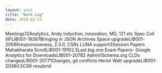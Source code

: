 ```yaml
---
layout: post
title: "Work Log"
date: 2018-02-23
---
```

<tr><td>Meetings</td><td></td><td>12</td><td>Analytics, Andy induction, innovation, MD, 121 etc</td></tr>
<tr><td>Spec Coll IIIF</td><td>LIB001-1926</td><td>7</td><td>Bringing in JSON</td></tr>
<tr><td>Archives Space upgrade</td><td>LIB001-2058</td><td>6</td><td>responsiveness, 2.3.0, CSRs</td></tr>
<tr><td>LUNA support</td><td></td><td>3</td><td>Session Papers</td></tr>
<tr><td>Mahabharata Scroll</td><td>LIB001-1910</td><td>2.5</td><td>Last big one</td></tr>
<tr><td>Exam Papers- Google Analytics for Downloads</td><td>LIB001-2078</td><td>2</td><td></td></tr>
<tr><td>Admin</td><td></td><td>1</td><td>Schema.org</td></tr>
<tr><td>CLDs changes</td><td>LIB001-2077</td><td>1</td><td>Changes, git conflicts</td></tr>
<tr><td>Heriot Watt upgrade</td><td>LIB001-2036</td><td>0.5</td><td>CSR resubmit</td></tr>
